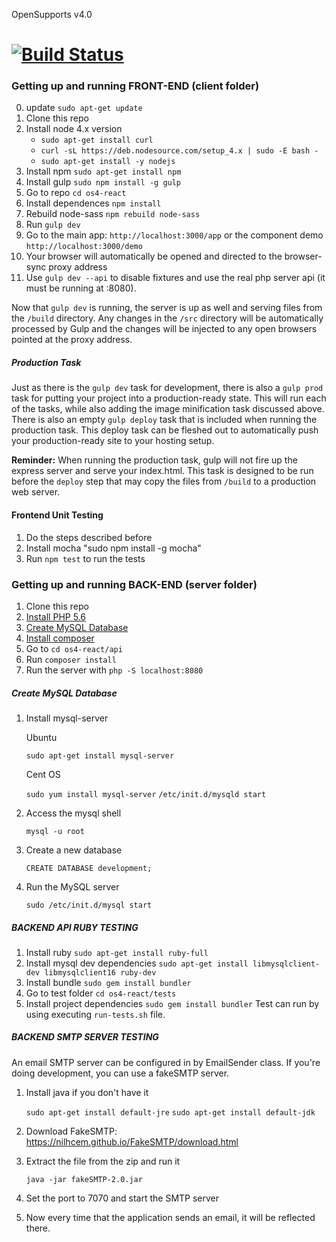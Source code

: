 OpenSupports v4.0

[![Build Status](https://codeship.com/projects/3faec3f0-908d-0133-1dce-661fcf0def08/status?branch=master)](https://codeship.com/projects/124436/)
============

### Getting up and running FRONT-END (client folder)
0. update `sudo apt-get update`
1. Clone this repo
2. Install node 4.x version
    - `sudo apt-get install curl`
    - `curl -sL https://deb.nodesource.com/setup_4.x | sudo -E bash -`
    - `sudo apt-get install -y nodejs`
3. Install npm `sudo apt-get install npm`
4. Install gulp `sudo npm install -g gulp`
5. Go to repo `cd os4-react`
6. Install dependences `npm install`
7. Rebuild node-sass `npm rebuild node-sass`
8. Run `gulp dev`
9. Go to the main app: `http://localhost:3000/app` or the component demo `http://localhost:3000/demo`
10. Your browser will automatically be opened and directed to the browser-sync proxy address
12. Use `gulp dev --api` to disable fixtures and use the real php server api (it must be running at :8080).

Now that `gulp dev` is running, the server is up as well and serving files from the `/build` directory. Any changes in the `/src` directory will be automatically processed by Gulp and the changes will be injected to any open browsers pointed at the proxy address.


##### Production Task

Just as there is the `gulp dev` task for development, there is also a `gulp prod` task for putting your project into a production-ready state. This will run each of the tasks, while also adding the image minification task discussed above. There is also an empty `gulp deploy` task that is included when running the production task. This deploy task can be fleshed out to automatically push your production-ready site to your hosting setup.

**Reminder:** When running the production task, gulp will not fire up the express server and serve your index.html. This task is designed to be run before the `deploy` step that may copy the files from `/build` to a production web server.


#### Frontend Unit Testing
1. Do the steps described before
2. Install mocha "sudo npm install -g mocha"
3. Run `npm test` to run the tests

### Getting up and running BACK-END (server folder)

1. Clone this repo
2. [Install PHP 5.6](https://www.dev-metal.com/install-setup-php-5-6-ubuntu-14-04-lts/)
3. [Create MySQL Database](#markdown-header-create-mysql-database)
4. [Install composer](https://www.digitalocean.com/community/tutorials/how-to-install-and-use-composer-on-ubuntu-14-04)
5. Go to `cd os4-react/api`
6. Run `composer install`
7. Run the server with `php -S localhost:8080`

##### Create MySQL Database

1. Install mysql-server

    Ubuntu

     `sudo apt-get install mysql-server`

    Cent OS

    `sudo yum install mysql-server`
    `/etc/init.d/mysqld start`

2. Access the mysql shell

     `mysql -u root`

3. Create a new database

    `CREATE DATABASE development;`

4. Run the MySQL server

    `sudo /etc/init.d/mysql start`
    
##### BACKEND API RUBY TESTING

1. Install ruby `sudo apt-get install ruby-full`
2. Install mysql dev dependencies `sudo apt-get install libmysqlclient-dev libmysqlclient16 ruby-dev`
3. Install bundle `sudo gem install bundler`
4. Go to test folder `cd os4-react/tests`
5. Install project dependencies `sudo gem install bundler`
Test can run by using executing `run-tests.sh` file.

##### BACKEND SMTP SERVER TESTING
An email SMTP server can be configured in by EmailSender class. If you're doing development, you can use a fakeSMTP server.

1. Install java if you don't have it

     `sudo apt-get install default-jre`
     `sudo apt-get install default-jdk`

2. Download FakeSMTP: https://nilhcem.github.io/FakeSMTP/download.html

3. Extract the file from the zip and run it

    `java -jar fakeSMTP-2.0.jar`

4. Set the port to 7070 and start the SMTP server

5. Now every time that the application sends an email, it will be reflected there.